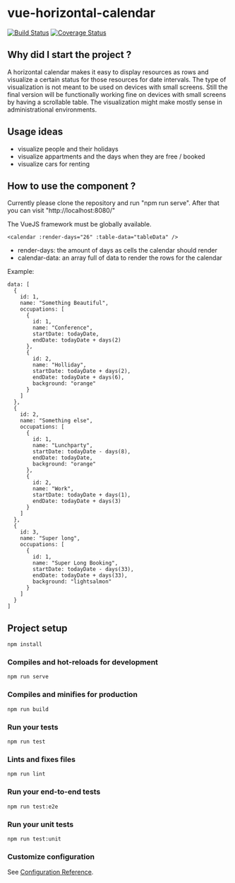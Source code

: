 # vue-horizontal-calendar 
[![Build Status](https://travis-ci.org/AndreKelling/vue-horizontal-calendar.svg?branch=master)](https://travis-ci.org/AndreKelling/vue-horizontal-calendar)
[![Coverage Status](https://coveralls.io/repos/github/AndreKelling/vue-horizontal-calendar/badge.svg?branch=master)](https://coveralls.io/github/AndreKelling/vue-horizontal-calendar?branch=master)

## Why did I start the project ?

A horizontal calendar makes it easy to display resources as rows and visualize a certain status for those resources
for date intervals. The type of visualization is not meant to be used on devices with small screens.
Still the final version will be functionally working fine on devices with small screens by having a scrollable table.
The visualization might make mostly sense in administrational environments.

## Usage ideas

- visualize people and their holidays
- visualize appartments and the days when they are free / booked
- visualize cars for renting

## How to use the component ?

Currently please clone the repository and run "npm run serve".
After that you can visit "http://localhost:8080/"

The VueJS framework must be globally available.

```
<calendar :render-days="26" :table-data="tableData" />
```

* render-days: the amount of days as cells the calendar should render
* calendar-data: an array full of data to render the rows for the calendar

Example:
```
data: [
  {
    id: 1,
    name: "Something Beautiful",
    occupations: [
      {
        id: 1,
        name: "Conference",
        startDate: todayDate,
        endDate: todayDate + days(2)
      },
      {
        id: 2,
        name: "Holliday",
        startDate: todayDate + days(2),
        endDate: todayDate + days(6),
        background: "orange"
      }
    ]
  },
  {
    id: 2,
    name: "Something else",
    occupations: [
      {
        id: 1,
        name: "Lunchparty",
        startDate: todayDate - days(8),
        endDate: todayDate,
        background: "orange"
      },
      {
        id: 2,
        name: "Work",
        startDate: todayDate + days(1),
        endDate: todayDate + days(3)
      }
    ]
  },
  {
    id: 3,
    name: "Super long",
    occupations: [
      {
        id: 1,
        name: "Super Long Booking",
        startDate: todayDate - days(33),
        endDate: todayDate + days(33),
        background: "lightsalmon"
      }
    ]
  }
]
```

## Project setup
```
npm install
```

### Compiles and hot-reloads for development
```
npm run serve
```

### Compiles and minifies for production
```
npm run build
```

### Run your tests
```
npm run test
```

### Lints and fixes files
```
npm run lint
```

### Run your end-to-end tests
```
npm run test:e2e
```

### Run your unit tests
```
npm run test:unit
```

### Customize configuration
See [Configuration Reference](https://cli.vuejs.org/config/).
